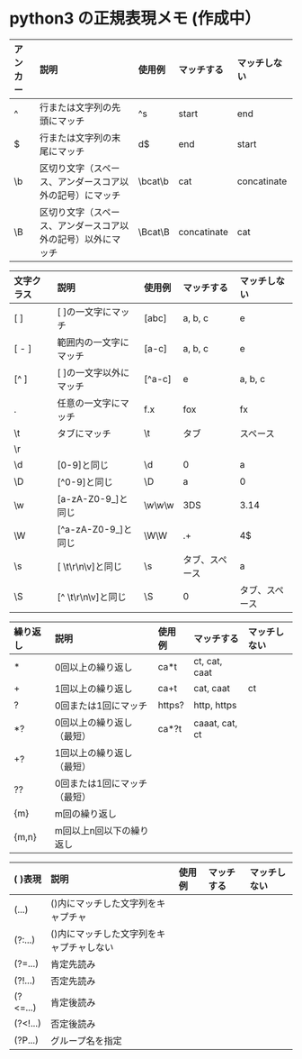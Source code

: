 # python3 の正規表現メモ (作成中）

|アンカー|説明|使用例|マッチする|マッチしない|
|:---|:---|:---|:---|:---|
^|行または文字列の先頭にマッチ|^s|start|end|
$|行または文字列の末尾にマッチ|d$|end|start|
\b|区切り文字（スペース、アンダースコア以外の記号）にマッチ|\bcat\b|cat|concatinate|
\B|区切り文字（スペース、アンダースコア以外の記号）以外にマッチ|\Bcat\B|concatinate|cat|

|文字クラス|説明|使用例|マッチする|マッチしない|
|:---|:---|:---|:---|:---|
[ ]|[ ]の一文字にマッチ|[abc]|a, b, c|e|
[ - ]|範囲内の一文字にマッチ|[a-c]|a, b, c|e|
[^ ]|[ ]の一文字以外にマッチ|[^a-c]|e|a, b, c|
.|任意の一文字にマッチ|f.x|fox|fx|
\t|タブにマッチ|\t|タブ|スペース|
\r||||
\d|[0-9]と同じ|\d|0|a|
\D|[^0-9]と同じ|\D|a|0|
\w|[a-zA-Z0-9\_]と同じ|\w\w\w|3DS|3.14|
\W|[^a-zA-Z0-9\_]と同じ|\W\W|.+|4$|
\s|[ \t\r\n\v]と同じ|\s|タブ、スペース|a|
\S|[^ \t\r\n\v]と同じ|\S|0|タブ、スペース|


|繰り返し|説明|使用例|マッチする|マッチしない|
|:---|:---|:---|:---|:---|
\*|0回以上の繰り返し|ca\*t|ct, cat, caat||
+|1回以上の繰り返し|ca+t|cat, caat|ct|
?|0回または1回にマッチ|https?|http, https|
\*?|0回以上の繰り返し（最短）|ca\*?t|caaat, cat, ct||
+?|1回以上の繰り返し（最短）
??|0回または1回にマッチ（最短）
{m}|m回の繰り返し
{m,n}|m回以上n回以下の繰り返し

|( )表現|説明|使用例|マッチする|マッチしない|
|:---|:---|:---|:---|:---|
(...)|()内にマッチした文字列をキャプチャ
(?:...)|()内にマッチした文字列をキャプチャしない
(?=...)|肯定先読み
(?!...)|否定先読み
(?<=...)|肯定後読み
(?<!...)|否定後読み
(?P...)|グループ名を指定
